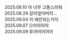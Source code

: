 2025.08.10 아 너무 고통스러워</br>
2025.08.29 갈아엎어버려...</br>
2025.09.04 아 왜안되는거지</br>
2025.09.07 으어아아악 </br>
2025.09.09 뜌어어어어어
